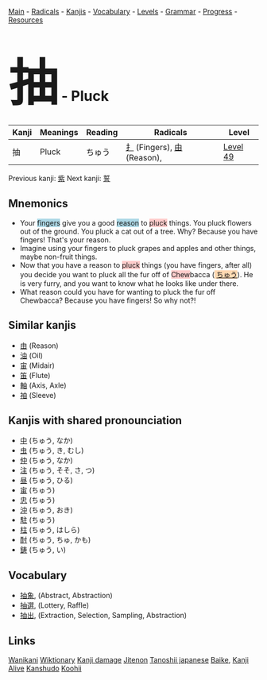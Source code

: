<style> bigfont {font-size: 100px}</style>
[Main](../README.md) -
[Radicals](../radicals.md) -
[Kanjis](../kanjis.md) -
[Vocabulary](../vocabulary.md) -
[Levels](../levels.md) -
[Grammar](../grammar.md) - 
[Progress](../progress.md) -
[Resources](../resources.md)
# <bigfont> 抽</bigfont> - Pluck 

| Kanji | Meanings | Reading | Radicals | Level |
| --- | --- | --- | --- | --- |
| 抽 | Pluck | ちゅう | [扌](../radicals/扌.md) (Fingers), [由](../radicals/由.md) (Reason),  | [Level 49](../levels/wk_level49.md) |

Previous kanji: [紫](紫.md) Next kanji: [誓](誓.md) 

## Mnemonics
 * Your <span style="background-color:#ADD8E6"> fingers</span> give you a good <span style="background-color:#ADD8E6"> reason</span> to <span style="background-color:#ffcccb"> pluck</span> things. You pluck flowers out of the ground. You pluck a cat out of a tree. Why? Because you have fingers! That's your reason.
* Imagine using your fingers to pluck grapes and apples and other things, maybe non-fruit things.
* Now that you have a reason to <span style="background-color:#ffcccb"> pluck</span> things (you have fingers, after all) you decide you want to pluck all the fur off of <span style="background-color:#ffcccb"> Chew</span>bacca (<span style="background-color:#fed8b1"> [ちゅう](https://jisho.org/search/ちゅう)</span>). He is very furry, and you want to know what he looks like under there.
* What reason could you have for wanting to pluck the fur off Chewbacca? Because you have fingers! So why not?!


## Similar kanjis
 * [由](由.md) (Reason)
* [油](油.md) (Oil)
* [宙](宙.md) (Midair)
* [笛](笛.md) (Flute)
* [軸](軸.md) (Axis, Axle)
* [袖](袖.md) (Sleeve)



## Kanjis with shared pronounciation
 * [中](中.md) (ちゅう, なか)
* [虫](虫.md) (ちゅう, き, むし)
* [仲](仲.md) (ちゅう, なか)
* [注](注.md) (ちゅう, そそ, さ, つ)
* [昼](昼.md) (ちゅう, ひる)
* [宙](宙.md) (ちゅう)
* [忠](忠.md) (ちゅう)
* [沖](沖.md) (ちゅう, おき)
* [駐](駐.md) (ちゅう)
* [柱](柱.md) (ちゅう, はしら)
* [酎](酎.md) (ちゅう, ちゅ, かも)
* [鋳](鋳.md) (ちゅう, い)



## Vocabulary
 * [抽象](../vocabulary/抽.md), (Abstract, Abstraction)
* [抽選](../vocabulary/抽.md), (Lottery, Raffle)
* [抽出](../vocabulary/抽.md), (Extraction, Selection, Sampling, Abstraction)




## Links 


[Wanikani](https://www.wanikani.com/kanji/抽)
[Wiktionary](https://en.wiktionary.org/wiki/抽)
[Kanji damage](http://www.kanjidamage.com/kanji/search?utf8=✓&q=抽)
[Jitenon](https://jitenon.com/kanji/抽)
[Tanoshii japanese](https://www.tanoshiijapanese.com/dictionary/kanji.cfm?k=抽)
[Baike](https://baike.baidu.com/item/抽),
[Kanji Alive](https://app.kanjialive.com/抽)
[Kanshudo](https://www.kanshudo.com/searchmn?q=抽)
[Koohii](https://kanji.koohii.com/study/kanji/抽)
